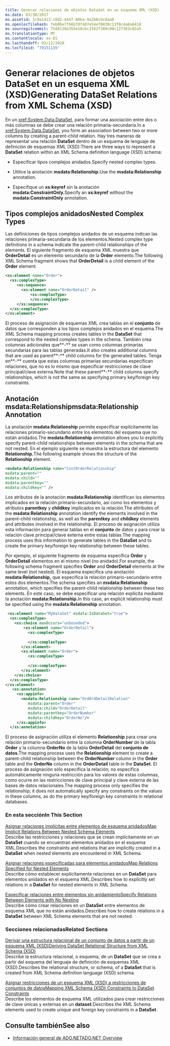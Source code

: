```yaml
---
title: Generar relaciones de objetos DataSet en un esquema XML (XSD)
ms.date: 03/30/2017
ms.assetid: 1c9a1413-c0d2-4447-88ba-9a2b0cbc0aa8
ms.openlocfilehash: feb0be7f66bf0f407e54ef0830c13f0c4a8a6418
ms.sourcegitcommit: 7588136e355e10cbc2582f389c90c127363c02a5
ms.translationtype: MT
ms.contentlocale: es-ES
ms.lasthandoff: 03/12/2020
ms.locfileid: "79151135"
---
```

# <a name="generating-dataset-relations-from-xml-schema-xsd"></a><span data-ttu-id="e95f9-102">Generar relaciones de objetos DataSet en un esquema XML (XSD)</span><span class="sxs-lookup"><span data-stu-id="e95f9-102">Generating DataSet Relations from XML Schema (XSD)</span></span>
<span data-ttu-id="e95f9-103">En un <xref:System.Data.DataSet>, para formar una asociación entre dos o más columnas se debe crear una relación primaria-secundaria.</span><span class="sxs-lookup"><span data-stu-id="e95f9-103">In a <xref:System.Data.DataSet>, you form an association between two or more columns by creating a parent-child relation.</span></span> <span data-ttu-id="e95f9-104">Hay tres maneras de representar una relación **DataSet** dentro de un esquema de lenguaje de definición de esquemas XML (XSD):</span><span class="sxs-lookup"><span data-stu-id="e95f9-104">There are three ways to represent a **DataSet** relation within an XML Schema definition language (XSD) schema:</span></span>  
  
- <span data-ttu-id="e95f9-105">Especificar tipos complejos anidados.</span><span class="sxs-lookup"><span data-stu-id="e95f9-105">Specify nested complex types.</span></span>  
  
- <span data-ttu-id="e95f9-106">Utilice la anotación **msdata:Relationship.**</span><span class="sxs-lookup"><span data-stu-id="e95f9-106">Use the **msdata:Relationship** annotation.</span></span>  
  
- <span data-ttu-id="e95f9-107">Especifique un **xs:keyref** sin la anotación **msdata:ConstraintOnly.**</span><span class="sxs-lookup"><span data-stu-id="e95f9-107">Specify an **xs:keyref** without the **msdata:ConstraintOnly** annotation.</span></span>  
  
## <a name="nested-complex-types"></a><span data-ttu-id="e95f9-108">Tipos complejos anidados</span><span class="sxs-lookup"><span data-stu-id="e95f9-108">Nested Complex Types</span></span>  
 <span data-ttu-id="e95f9-109">Las definiciones de tipos complejos anidados de un esquema indican las relaciones primaria-secundaria de los elementos.</span><span class="sxs-lookup"><span data-stu-id="e95f9-109">Nested complex type definitions in a schema indicate the parent-child relationships of the elements.</span></span> <span data-ttu-id="e95f9-110">El siguiente fragmento de esquema XML muestra que **OrderDetail** es un elemento secundario de la **Order** elemento.</span><span class="sxs-lookup"><span data-stu-id="e95f9-110">The following XML Schema fragment shows that **OrderDetail** is a child element of the **Order** element.</span></span>  
  
```xml  
<xs:element name="Order">  
  <xs:complexType>  
     <xs:sequence>
       <xs:element name="OrderDetail" />  
           <xs:complexType>
           </xs:complexType>  
     </xs:sequence>  
  </xs:complexType>  
</xs:element>  
```  
  
 <span data-ttu-id="e95f9-111">El proceso de asignación de esquemas XML crea tablas en el **conjunto** de datos que corresponden a los tipos complejos anidados en el esquema.</span><span class="sxs-lookup"><span data-stu-id="e95f9-111">The XML Schema mapping process creates tables in the **DataSet** that correspond to the nested complex types in the schema.</span></span> <span data-ttu-id="e95f9-112">También crea columnas adicionales que**-** se usan como columnas primarias secundarias para las tablas generadas.</span><span class="sxs-lookup"><span data-stu-id="e95f9-112">It also creates additional columns that are used as parent**-** child columns for the generated tables.</span></span> <span data-ttu-id="e95f9-113">Tenga en**-** cuenta que estas columnas primarias secundarias especifican relaciones, que no es lo mismo que especificar restricciones de clave principal/clave externa.</span><span class="sxs-lookup"><span data-stu-id="e95f9-113">Note that these parent**-** child columns specify relationships, which is not the same as specifying primary key/foreign key constraints.</span></span>  
  
## <a name="msdatarelationship-annotation"></a><span data-ttu-id="e95f9-114">Anotación msdata:Relationship</span><span class="sxs-lookup"><span data-stu-id="e95f9-114">msdata:Relationship Annotation</span></span>  
 <span data-ttu-id="e95f9-115">La anotación **msdata:Relationship** permite especificar explícitamente las relaciones primario-secundario entre los elementos del esquema que no están anidados.</span><span class="sxs-lookup"><span data-stu-id="e95f9-115">The **msdata:Relationship** annotation allows you to explicitly specify parent-child relationships between elements in the schema that are not nested.</span></span> <span data-ttu-id="e95f9-116">En el ejemplo siguiente se muestra la estructura del elemento **Relationship.**</span><span class="sxs-lookup"><span data-stu-id="e95f9-116">The following example shows the structure of the **Relationship** element.</span></span>  
  
```xml  
<msdata:Relationship name="CustOrderRelationship"
msdata:parent=""
msdata:child=""
msdata:parentkey=""
msdata:childkey="" />  
```  
  
 <span data-ttu-id="e95f9-117">Los atributos de la anotación **msdata:Relationship** identifican los elementos implicados en la relación primario-secundario, así como los elementos y atributos **parentkey** y **childkey** implicados en la relación.</span><span class="sxs-lookup"><span data-stu-id="e95f9-117">The attributes of the **msdata:Relationship** annotation identify the elements involved in the parent-child relationship, as well as the **parentkey** and **childkey** elements and attributes involved in the relationship.</span></span> <span data-ttu-id="e95f9-118">El proceso de asignación utiliza esta información para generar tablas en el **conjunto** de datos y para crear la relación clave principal/clave externa entre estas tablas.</span><span class="sxs-lookup"><span data-stu-id="e95f9-118">The mapping process uses this information to generate tables in the **DataSet** and to create the primary key/foreign key relationship between these tables.</span></span>  
  
 <span data-ttu-id="e95f9-119">Por ejemplo, el siguiente fragmento de esquema especifica **Order** y **OrderDetail** elementos en el mismo nivel (no anidado).</span><span class="sxs-lookup"><span data-stu-id="e95f9-119">For example, the following schema fragment specifies **Order** and **OrderDetail** elements at the same level (not nested).</span></span> <span data-ttu-id="e95f9-120">El esquema especifica una anotación **msdata:Relationship,** que especifica la relación primario-secundario entre estos dos elementos.</span><span class="sxs-lookup"><span data-stu-id="e95f9-120">The schema specifies an **msdata:Relationship** annotation, which specifies the parent-child relationship between these two elements.</span></span> <span data-ttu-id="e95f9-121">En este caso, se debe especificar una relación explícita mediante la anotación **msdata:Relationship.**</span><span class="sxs-lookup"><span data-stu-id="e95f9-121">In this case, an explicit relationship must be specified using the **msdata:Relationship** annotation.</span></span>  
  
```xml  
 <xs:element name="MyDataSet" msdata:IsDataSet="true">  
  <xs:complexType>  
    <xs:choice maxOccurs="unbounded">  
        <xs:element name="OrderDetail">  
          <xs:complexType>  
  
          </xs:complexType>  
       </xs:element>  
       <xs:element name="Order">  
          <xs:complexType>  
  
          </xs:complexType>  
       </xs:element>  
    </xs:choice>  
  </xs:complexType>  
</xs:element>  
   <xs:annotation>  
     <xs:appinfo>  
       <msdata:Relationship name="OrdOrdDetailRelation"  
          msdata:parent="Order"  
          msdata:child="OrderDetail"
          msdata:parentkey="OrderNumber"  
          msdata:childkey="OrderNo"/>  
     </xs:appinfo>  
  </xs:annotation>  
```  
  
 <span data-ttu-id="e95f9-122">El proceso de asignación utiliza el elemento **Relationship** para crear una relación primario-secundario entre la columna **OrderNumber** de la tabla **Order** y la columna **OrderNo** de la tabla **OrderDetail** del **conjunto de datos**.</span><span class="sxs-lookup"><span data-stu-id="e95f9-122">The mapping process uses the **Relationship** element to create a parent-child relationship between the **OrderNumber** column in the **Order** table and the **OrderNo** column in the **OrderDetail** table in the **DataSet**.</span></span> <span data-ttu-id="e95f9-123">El proceso de asignación sólo especifica la relación; no especifica automáticamente ninguna restricción para los valores de estas columnas, como ocurre en las restricciones de clave principal y clave externa de las bases de datos relacionales.</span><span class="sxs-lookup"><span data-stu-id="e95f9-123">The mapping process only specifies the relationship; it does not automatically specify any constraints on the values in these columns, as do the primary key/foreign key constraints in relational databases.</span></span>  
  
### <a name="in-this-section"></a><span data-ttu-id="e95f9-124">En esta sección</span><span class="sxs-lookup"><span data-stu-id="e95f9-124">In This Section</span></span>  
 [<span data-ttu-id="e95f9-125">Asignar relaciones implícitas entre elementos de esquema anidados</span><span class="sxs-lookup"><span data-stu-id="e95f9-125">Map Implicit Relations Between Nested Schema Elements</span></span>](map-implicit-relations-between-nested-schema-elements.md)  
 <span data-ttu-id="e95f9-126">Describe las restricciones y relaciones que se crean implícitamente en un **DataSet** cuando se encuentran elementos anidados en el esquema XML.</span><span class="sxs-lookup"><span data-stu-id="e95f9-126">Describes the constraints and relations that are implicitly created in a **DataSet** when nested elements are encountered in XML Schema.</span></span>  
  
 [<span data-ttu-id="e95f9-127">Asignar relaciones especificadas para elementos anidados</span><span class="sxs-lookup"><span data-stu-id="e95f9-127">Map Relations Specified for Nested Elements</span></span>](map-relations-specified-for-nested-elements.md)  
 <span data-ttu-id="e95f9-128">Describe cómo establecer explícitamente relaciones en un **DataSet** para elementos anidados en el esquema XML.</span><span class="sxs-lookup"><span data-stu-id="e95f9-128">Describes how to explicitly set relations in a **DataSet** for nested elements in XML Schema.</span></span>  
  
 [<span data-ttu-id="e95f9-129">Especificar relaciones entre elementos sin anidamiento</span><span class="sxs-lookup"><span data-stu-id="e95f9-129">Specify Relations Between Elements with No Nesting</span></span>](specify-relations-between-elements-with-no-nesting.md)  
 <span data-ttu-id="e95f9-130">Describe cómo crear relaciones en un **DataSet** entre elementos de esquema XML que no están anidados.</span><span class="sxs-lookup"><span data-stu-id="e95f9-130">Describes how to create relations in a **DataSet** between XML Schema elements that are not nested.</span></span>  
  
### <a name="related-sections"></a><span data-ttu-id="e95f9-131">Secciones relacionadas</span><span class="sxs-lookup"><span data-stu-id="e95f9-131">Related Sections</span></span>  
 [<span data-ttu-id="e95f9-132">Derivar una estructura relacional de un conjunto de datos a partir de un esquema XML (XSD)</span><span class="sxs-lookup"><span data-stu-id="e95f9-132">Deriving DataSet Relational Structure from XML Schema (XSD)</span></span>](deriving-dataset-relational-structure-from-xml-schema-xsd.md)  
 <span data-ttu-id="e95f9-133">Describe la estructura relacional, o esquema, de un **DataSet** que se crea a partir del esquema del lenguaje de definición de esquemas XML (XSD).</span><span class="sxs-lookup"><span data-stu-id="e95f9-133">Describes the relational structure, or schema, of a **DataSet** that is created from XML Schema definition language (XSD) schema.</span></span>  
  
 [<span data-ttu-id="e95f9-134">Asignar restricciones de un esquema XML (XSD) a restricciones de conjuntos de datos</span><span class="sxs-lookup"><span data-stu-id="e95f9-134">Mapping XML Schema (XSD) Constraints to DataSet Constraints</span></span>](mapping-xml-schema-xsd-constraints-to-dataset-constraints.md)  
 <span data-ttu-id="e95f9-135">Describe los elementos de esquema XML utilizados para crear restricciones de clave únicas y externas en un **dataset**.</span><span class="sxs-lookup"><span data-stu-id="e95f9-135">Describes the XML Schema elements used to create unique and foreign key constraints in a **DataSet**.</span></span>  
  
## <a name="see-also"></a><span data-ttu-id="e95f9-136">Consulte también</span><span class="sxs-lookup"><span data-stu-id="e95f9-136">See also</span></span>

- [<span data-ttu-id="e95f9-137">Información general de ADO.NET</span><span class="sxs-lookup"><span data-stu-id="e95f9-137">ADO.NET Overview</span></span>](../ado-net-overview.md)
